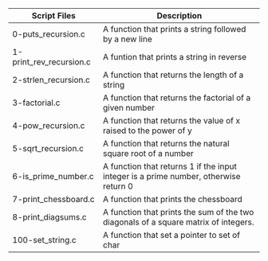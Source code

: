 
| Script Files | Description |
| ----------- | ----------- |
| 0-puts_recursion.c |A function that prints a string followed by a new line |
| 1-print_rev_recursion.c | A funtion that prints a string in reverse |
| 2-strlen_recursion.c | A function that returns the length of a string |
| 3-factorial.c | A function that returns the factorial of a given number |
| 4-pow_recursion.c | A function that returns the value of x raised to the power of y |
| 5-sqrt_recursion.c | A function that returns the natural square root of a number |
| 6-is_prime_number.c | A function that returns 1 if the input integer is a prime number, otherwise return 0 |
| 7-print_chessboard.c | A function that prints the chessboard |
|8-print_diagsums.c | A function that prints the sum of the two diagonals of a square matrix of integers. |
|100-set_string.c | A function that set a pointer to set of char |
